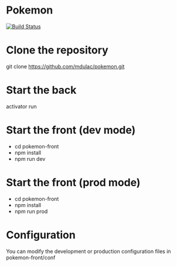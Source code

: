 Pokemon
=======

[![Build Status](https://api.travis-ci.org/mdulac/pokemon.png?branch=master)](http://travis-ci.org/mdulac/pokemon)

Clone the repository
====================
git clone https://github.com/mdulac/pokemon.git

Start the back
==============
activator run

Start the front (dev mode)
==========================
- cd pokemon-front
- npm install
- npm run dev

Start the front (prod mode)
==========================
- cd pokemon-front
- npm install
- npm run prod

Configuration
=============
You can modify the development or production configuration files in pokemon-front/conf
